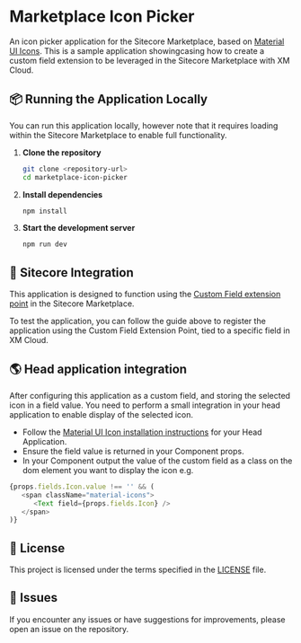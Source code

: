 # Marketplace Icon Picker

An icon picker application for the Sitecore Marketplace, based on [Material UI Icons](https://mui.com/material-ui/material-icons/). This is a sample application showingcasing how to create a custom field extension to be leveraged in the Sitecore Marketplace with XM Cloud.

## 📦 Running the Application Locally
You can run this application locally, however note that it requires loading within the Sitecore Marketplace to enable full functionality.

1. **Clone the repository**
   ```bash
   git clone <repository-url>
   cd marketplace-icon-picker
   ```

2. **Install dependencies**
   ```bash
   npm install
   ```

3. **Start the development server**
   ```bash
   npm run dev
   ```

## 🔗 Sitecore Integration

This application is designed to function using the [Custom Field extension point](https://doc.sitecore.com/mp/en/developers/marketplace/page-builder-custom-fields.html) in the Sitecore Marketplace.

To test the application, you can follow the guide above to register the application using the Custom Field Extension Point, tied to a specific field in XM Cloud.

## 🌎 Head application integration
After configuring this application as a custom field, and storing the selected icon in a field value. You need to perform a small integration in your head application to enable display of the selected icon.

- Follow the [Material UI Icon installation instructions](https://mui.com/material-ui/getting-started/installation/) for your Head Application.
- Ensure the field value is returned in your Component props.
- In your Component output the value of the custom field as a class on the dom element you want to display the icon e.g.

```ts
{props.fields.Icon.value !== '' && (
   <span className="material-icons">
      <Text field={props.fields.Icon} />
   </span>
)}
```

## 📝 License

This project is licensed under the terms specified in the [LICENSE](LICENSE) file.

## 🐛 Issues

If you encounter any issues or have suggestions for improvements, please open an issue on the repository.
